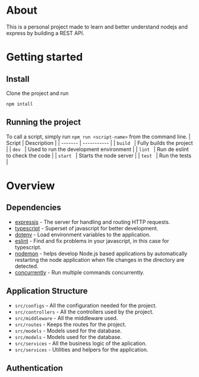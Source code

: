 # About

This is a personal project made to learn and better understand nodejs and express by building a REST API.

# Getting started

## Install

Clone the project and run

```
npm intall
```

## Running the project

To call a script, simply run `npm run <script-name>` from the command line.
| Script | Description |
| ------- | ----------- |
| `build ` | Fully builds the project |
| `dev ` | Used to run the development environment |
| `lint ` | Run de eslint to check the code |
| `start ` | Starts the node server |
| `test ` | Run the tests |

# Overview

## Dependencies

-   [expressjs](https://expressjs.com/) - The server for handling and routing HTTP requests.
-   [typescript](https://www.typescriptlang.org) - Superset of javascript for better development.
-   [dotenv](https://www.npmjs.com/package/dotenv) - Load environment variables to the application.
-   [eslint](https://eslint.org) - Find and fix problems in your javascript, in this case for typescript.
-   [nodemon](https://www.npmjs.com/package/nodemon) - helps develop Node.js based applications by automatically restarting the node application when file changes in the directory are detected.
-   [concurrently](https://www.npmjs.com/package/concurrently) - Run multiple commands concurrently.

## Application Structure

-   `src/configs` - All the configuration needed for the project.
-   `src/controllers` - All the controllers used by the project.
-   `src/middleware` - All the middleware used.
-   `src/routes` - Keeps the routes for the project.
-   `src/models` - Models used for the database.
-   `src/models` - Models used for the database.
-   `src/services` - All the business logic of the aplication.
-   `src/services` - Utilities and helpers for the application.

## Authentication
